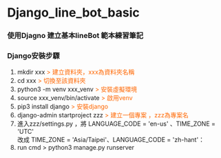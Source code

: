 # Django_line_bot_basic

### 使用Djagno 建立基本lineBot 範本練習筆記

### Django安裝步驟
1. mkdir xxx    <font color=#FF6600>> 建立資料夾，xxx為資料夾名稱</font>
2. cd xxx <font color=#FF6600>>  切換至該資料夾</font>
3. python3 -m venv xxx_venv <font color=#FF6600>>   安裝虛擬環境</font>
4. source xxx_venv/bin/activate   <font color=#FF6600>>  啟用venv</font>
5. pip3 install django   <font color=#FF6600>>  安裝django</font>
6. django-admin startproject zzz  <font color=#FF6600>>  建立一個專案 ，zzz為專案名</font>
7. 進入zzz/settings.py ，將 LANGUAGE_CODE = 'en-us' 、TIME_ZONE = 'UTC'  
   改成 TIME_ZONE = 'Asia/Taipei'、LANGUAGE_CODE = 'zh-hant'：
8. run cmd > python3 manage.py runserver 






